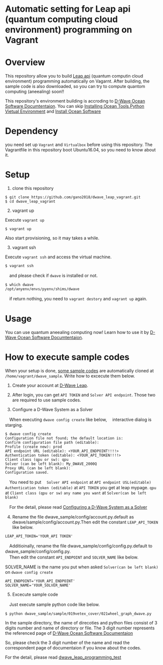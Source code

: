 Automatic setting for Leap api (quantum computing cloud environment) programming on Vagrant
===

# Overview

This repository allow you to build [Leap api](https://cloud.dwavesys.com/leap/login/?next=/leap/) (quantum computin cloud environment) programming automatically on Vagarnt.
After building, the sample code is also downloaded, so you can try to compute quantom computing (aneealing) soon!!

This repository's environment building is accroding to [D-Wave Ocean Software Documtentaion](https://docs.ocean.dwavesys.com/en/latest/index.html).
You can skip [Installing Ocean Tools](https://docs.ocean.dwavesys.com/en/latest/index.html),[Python Vietual Environment](https://docs.ocean.dwavesys.com/en/latest/index.html) and [Install Ocean Software](https://docs.ocean.dwavesys.com/en/latest/index.html)

# Dependency

you need set up `Vagrant` and `Virtualbox` before using this repository.
The Vagrantfile in this repository boot Ubuntu16.04, so you need to know about it.

# Setup

1. clone this repository

```
$ git clone https://github.com/gano2018/dwave_leap_vagrant.git
$ cd dwave_leap_vagrant
```

2. vagrant up

Execute `vagrant up`

```
$ vagrant up
```

Also start provisioning, so it may takes a while.

3. vagrant ssh

Execute `vagrant ssh` and access the virtual machine.

```
$ vagrant ssh
```

　and please check if `dwave` is installed or not.

```
$ which dwave
/opt/anyenv/envs/pyenv/shims/dwave
```

　if return nothing, you need to `vagrant destory` and `vagrant up` again.

# Usage

You can use quantum aneealing computing now!
Learn how to use it by [D-Wave Ocean Software Documtentaion](https://docs.ocean.dwavesys.com/en/latest/index.html).

# How to execute sample codes

When your setup is done, [some sample codes](https://github.com/gano2018/dwave_leap_programming_test) are automatically cloned at `/home/vagrant/dwave_sample`.
Write how to excecute them below.

1. Create your account at [D-Wave Leap](https://cloud.dwavesys.com/leap/login/).

2. After login, you can get `API TOKEN` and `Solver API endpoint`. Those two are required to use sample codes.

3. Configure a D-Wave System as a Solver

　When executing `dwave config create` like below,
　interactive dialog is starging.

  ```
  $ dwave config create
  Configuration file not found; the default location is:
  Confirm configuration file path (editable):
  Profile (create new): prod
  API endpoint URL (editable): <YOUR_API_ENDPOINT!!!!>
  Authentication token (editable): <YOUR_API_TOKEN!!!!>
  Client class (qpu or sw): qpu
  Solver (can be left blank): My_DWAVE_2000Q
  Proxy URL (can be left blank):
  Configuration saved.
  ```

　You need to put
　`Solver API endpoint` at `API endpoint USL(editable)`
  `Authentication token (editable)` at `API TOKEN` you get at leap mypage.
  `qpu` at `Client class (qpu or sw)`
  `any name you want` at `Solver(can be left blank)`

　For the detail, please read [Configuring a D-Wave System as a Solver](https://docs.ocean.dwavesys.com/en/latest/overview/dwavesys.html#dwavesys)

4. Rename the file dwave_sample/config/account.py.default as dwave/sample/config/account.py.Then edit the constant `LEAP_API_TOKEN` like below.

  ```
  LEAP_API_TOKEN='YOUR_API TOKEN'
  ```

　Additioinally, rename the file dwave_sample/config/config.py.default to dwave_sample/config/config.py.<br>
　Then edit the constant `API_ENDPOINT` and `SOLVER_NAME` like below.

  SOLVER_NAME is the name you put when asked `Solver(can be left blank)` on `dwave config create`

  ```
  API_ENDPOINT='YOUR_API_ENDPOINT'
  SOLVER_NAME='YOUR_SOLVER_NAME'
  ```

5. Excecute sample code

　Just execute sample python code like below.

  ```
  $ python dwave_sample/sample/019vetex_cover/021wheel_graph_dwave.py
  ```

  In the sample directory, the name of direcoties and python files consist of 3 digits number and name of directory or file. The 3 digit number represents the referenced page of [D-Wave Ocean Software Documentaion](https://docs.ocean.dwavesys.com/en/latest/index.html)

  So, please check the 3 digit number of the name and read the correspondent page of documentaion if you know about the codes.

  For the detail, please read [dwave_leap_programming_test](https://github.com/gano2018/dwave_leap_programming_test)
